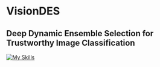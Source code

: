 # VisionDES 
## Deep Dynamic Ensemble Selection for Trustworthy Image Classification 

[![My Skills](https://skillicons.dev/icons?i=python,pytorch)](https://skillicons.dev)  
